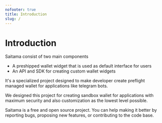 ```yaml
---
nofooter: true
title: Introduction
slug: /
---
```


# Introduction

Saitama consist of two main components 

- A preshipped wallet widget that is used as default interface for users 
- An API and SDK for creating custom wallet widgets

It's a specialized project designed to make developer create preflight managed wallet for applications like telegram bots. 

We designed this project for creating sandbox wallet for applications with maximum security and also customization as the lowest level possible.

Saitama is a free and open source project. You can help making it better by reporting bugs, proposing new features, or contributing to the code base.
